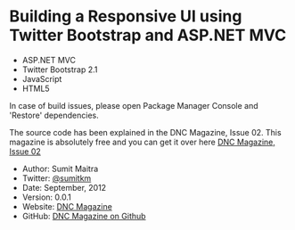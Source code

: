 Building a Responsive UI using Twitter Bootstrap and ASP.NET MVC
================================================================
* ASP.NET MVC
* Twitter Bootstrap 2.1
* JavaScript
* HTML5

In case of build issues, please open Package Manager Console and 'Restore' dependencies.

The source code has been explained in the DNC Magazine, Issue 02. This magazine is absolutely free and you can get it over here
[DNC Magazine, Issue 02](http://www.dotnetcurry.com/magazine/dnc-magazine-issue2.aspx)

* Author: Sumit Maitra
* Twitter: [@sumitkm](http://www.twitter.com/sumitkm)
* Date: September, 2012
* Version: 0.0.1
* Website: [DNC Magazine](http://www.dotnetcurry.com/magazine/)
* GitHub: [DNC Magazine on Github](https://github.com/dotnetcurry/responsive-ui-and-twitter-bootstrap-dncmag-02)
